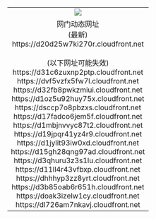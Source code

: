 ﻿<table>
  <tr></tr>
  <tr><td colspan=2 align=center><img src="https://d20d25w7ki270r.cloudfront.net/Up/oGate.jpg" /></td></tr>
  <tr><td colspan=2 align=center>网门动态网址<br/>(最新)
<br>https://d20d25w7ki270r.cloudfront.net
<br/><br/>(以下网址可能失效)
<br>https://d31c6zuxnp2ptp.cloudfront.net
<br>https://dvf5vzfx5fw7l.cloudfront.net
<br>https://d32fb8pwkzmiui.cloudfront.net
<br>https://d1oz5u92huy75x.cloudfront.net
<br>https://dsccp7o8pbzxs.cloudfront.net
<br>https://d17fadco6jem5f.cloudfront.net
<br>https://d1mbjnvvyc87t2.cloudfront.net
<br>https://d19jpqr41yz4r9.cloudfront.net
<br>https://d1jylit93iw0xd.cloudfront.net
<br>https://d15gh28qng97ad.cloudfront.net
<br>https://d3qhuru3z3s1lu.cloudfront.net
<br>https://d11ll4r43vfbxp.cloudfront.net
<br>https://dhhhyp3zz8yrt.cloudfront.net
<br>https://d3b85oab6r651h.cloudfront.net
<br>https://doak3izelw1cy.cloudfront.net
<br>https://dl726am7nkavj.cloudfront.net
    </td>
  </tr>
</table>
